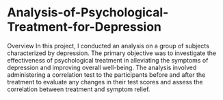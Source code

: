 # Analysis-of-Psychological-Treatment-for-Depression

Overview In this project, I conducted an analysis on a group of subjects characterized by depression. The primary objective was to investigate the effectiveness of psychological treatment in alleviating the symptoms of depression and improving overall well-being. The analysis involved administering a correlation test to the participants before and after the treatment to evaluate any changes in their test scores and assess the correlation between treatment and symptom relief.
